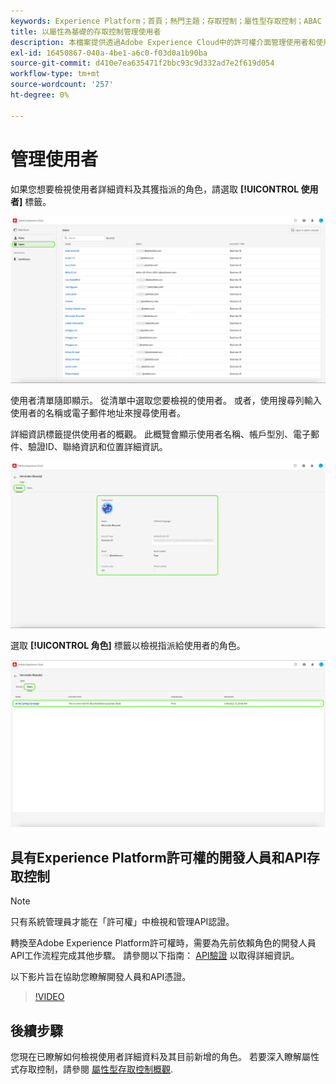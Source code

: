 ```yaml
---
keywords: Experience Platform；首頁；熱門主題；存取控制；屬性型存取控制；ABAC
title: 以屬性為基礎的存取控制管理使用者
description: 本檔案提供透過Adobe Experience Cloud中的許可權介面管理使用者和使用者群組的相關資訊
exl-id: 16450867-040a-4be1-a6c0-f03d0a1b90ba
source-git-commit: d410e7ea635471f2bbc93c9d332ad7e2f619d054
workflow-type: tm+mt
source-wordcount: '257'
ht-degree: 0%

---
```


# 管理使用者

如果您想要檢視使用者詳細資料及其獲指派的角色，請選取 **[!UICONTROL 使用者]** 標籤。

![使用者頁面顯示 [!UICONTROL 使用者] 標籤醒目提示。](../../images/flac-ui/flac-users-tab.png)

使用者清單隨即顯示。 從清單中選取您要檢視的使用者。 或者，使用搜尋列輸入使用者的名稱或電子郵件地址來搜尋使用者。

詳細資訊標籤提供使用者的概觀。 此概覽會顯示使用者名稱、帳戶型別、電子郵件、驗證ID、聯絡資訊和位置詳細資訊。

![使用者詳細資訊頁面，包含 [!UICONTROL 詳細資料] 標籤與反白顯示的使用者設定檔。](../../images/flac-ui/flac-users-details.png)

選取 **[!UICONTROL 角色]** 標籤以檢視指派給使用者的角色。

![角色頁面顯示 [!UICONTROL 角色] 標籤和角色會醒目提示。](../../images/flac-ui/flac-users-roles.png)

## 具有Experience Platform許可權的開發人員和API存取控制

>[!NOTE]
>
>只有系統管理員才能在「許可權」中檢視和管理API認證。

轉換至Adobe Experience Platform許可權時，需要為先前依賴角色的開發人員API工作流程完成其他步驟。 請參閱以下指南： [API驗證](../../../landing/api-authentication.md) 以取得詳細資訊。

以下影片旨在協助您瞭解開發人員和API憑證。

>[!VIDEO](https://video.tv.adobe.com/v/3426407/?learn=on)

## 後續步驟

您現在已瞭解如何檢視使用者詳細資料及其目前新增的角色。 若要深入瞭解屬性式存取控制，請參閱 [屬性型存取控制概觀](../overview.md).

